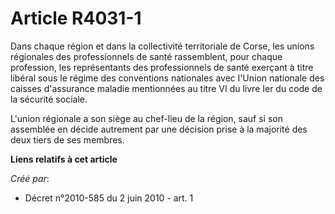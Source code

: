 # Article R4031-1

Dans chaque région et dans la collectivité territoriale de Corse, les unions régionales des professionnels de santé
rassemblent, pour chaque profession, les représentants des professionnels de santé exerçant à titre libéral sous le régime
des conventions nationales avec l'Union nationale des caisses d'assurance maladie mentionnées au titre VI du livre Ier du
code de la sécurité sociale. 

L'union régionale a son siège au chef-lieu de la région, sauf si son assemblée en décide autrement par une décision prise à
la majorité des deux tiers de ses membres.

**Liens relatifs à cet article**

_Créé par_:

  - Décret n°2010-585 du 2 juin 2010 - art. 1
